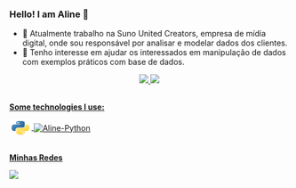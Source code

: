 ### Hello! I am Aline 👋

- 🔭 Atualmente trabalho na Suno United Creators, empresa de mídia digital, onde sou responsável por analisar e modelar dados dos clientes.
- 👯 Tenho interesse em ajudar os interessados em manipulação de dados com exemplos práticos com base de dados. 

<div align="center">
  <a href="https://github.com/alineestat">
  <img height="150em" src="https://github-readme-stats.vercel.app/api?username=alineestat&show_icons=true&theme=dracula&include_all_commits=true&count_private=true"/>
  <img height="150em" src="https://github-readme-stats.vercel.app/api/top-langs/?username=alineestat&layout=compact&langs_count=7&theme=dracula"/>
</div>
  
 
 <div style="display: inline_block"><br>
   
  **Some technologies I use:** 
 
  <img align="center" alt="Aline-Python" height="30" width="40" src="https://raw.githubusercontent.com/devicons/devicon/master/icons/python/python-original.svg">
  
  <img align="center" alt="Aline-Python" height="30" width="40" src="https://cdn.jsdelivr.net/gh/devicons/devicon/icons/r/r-original.svg" />
  
  ##
 
<div>
  
**Minhas Redes**

  <a href="https://www.linkedin.com/in/aline-estatistica/" target="_blank"><img src="https://img.shields.io/badge/-LinkedIn-%230077B5?style=for-the-badge&logo=linkedin&logoColor=white" target="_blank"></a> 
 
</div>
